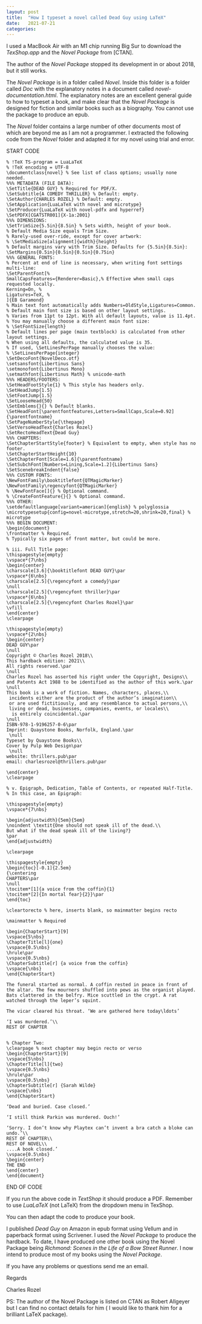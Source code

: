 ```yaml
---
layout: post
title:  "How I typeset a novel called Dead Guy using LaTeX"
date:   2021-07-21
categories:
---
```

I used a MacBook Air with an M1 chip running Big Sur to download the _TexShop.app_ and the _Novel Package_ from [CTAN].

The author of the _Novel Package_ stopped its development in or about 2018, but it still works.

The _Novel Package_ is in a folder called _Novel_. Inside this folder is a folder called _Doc_ with the explanatory notes in a document called _novel-documentation.html_. The explanatory notes are an excellent general guide to how to typeset a book, and make clear that the _Novel Package_ is designed  for fiction and similar books such as a biography. You cannot use the package to produce an epub.

The _Novel_ folder contains a large number of other documents most of which are beyond me as I am not a programmer. I extracted the following code from the _Novel_ folder and adapted it for my novel using trial and error.

START CODE

    % !TeX TS-program = LuaLaTeX
    % !TeX encoding = UTF-8
    \documentclass{novel} % See list of class options; usually none needed.
    %%% METADATA (FILE DATA):
    \SetTitle{DEAD GUY} % Required for PDF/X.
    \SetSubtitle{A COMEDY THRILLER} % Default: empty.
    \SetAuthor{CHARLES ROZEL} % Default: empty.
    \SetApplication{LuaLaTeX with novel and microtype}
    \SetProducer{LuaLaTeX with novel-pdfx and hyperref}
    \SetPDFX[CGATSTR001]{X-1a:2001}
    %%% DIMENSIONS:
    \SetTrimSize{5.5in}{8.5in} % Sets width, height of your book.
    % Default Media Size equals Trim Size.
    % Rarely-used over-ride, except for cover artwork:
    % \SetMediaSize[alignment]{width}{height}
    % Default margins vary with Trim Size. Defaults for {5.5in}{8.5in}:
    \SetMargins{0.5in}{0.5in}{0.5in}{0.75in}
    %%% GENERAL FONTS:
    % Percent at end of line is necessary, when writing font settings multi-line:
    \SetParentFont[%
    SmallCapsFeatures={Renderer=Basic},% Effective when small caps requested locally.
    Kerning=On, %
    Ligatures=TeX, %
    ]{EB Garamond}
    % Main text font automatically adds Numbers=OldStyle,Ligatures=Common.
    % Default main font size is based on other layout settings.
    % Varies from 11pt to 12pt. With all default layouts, value is 11.4pt.
    % You may manually choose a different main font size:
    % \SetFontSize{length}
    % Default lines per page (main textblock) is calculated from other layout settings.
    % When using all defaults, the calculated value is 35.
    % If used, \SetLinesPerPage manually chooses the value:
    % \SetLinesPerPage{integer}
    \SetDecoFont{NovelDeco.otf}
    \setsansfont{Libertinus Sans}
    \setmonofont{Libertinus Mono}
    \setmathfont{Libertinus Math} % unicode-math
    %%% HEADERS/FOOTERS:
    \SetHeadFootStyle{1} % This style has headers only.
    \SetHeadJump{1.5}
    \SetFootJump{1.5}
    \SetLooseHead{50}
    \SetEmblems{}{} % Default blanks.
    \SetHeadFont[\parentfontfeatures,Letters=SmallCaps,Scale=0.92]{\parentfontname}
    \SetPageNumberStyle{\thepage}
    \SetVersoHeadText{Charles Rozel}
    \SetRectoHeadText{Dead Guy}
    %%% CHAPTERS:
    \SetChapterStartStyle{footer} % Equivalent to empty, when style has no footer.
    \SetChapterStartHeight{10}
    \SetChapterFont[Scale=1.6]{\parentfontname}
    \SetSubchFont[Numbers=Lining,Scale=1.2]{Libertinus Sans}
    \SetScenebreakIndent{false}
    %%% CUSTOM FONTS:
    \NewFontFamily\booktitlefont{QTMagicMarker}
    \NewFontFamily\regencyfont{QTMagicMarker}
    % \NewFontFace[]{} % Optional command.
    % \CreateFontFeature{}{} % Optional command.
    %%% OTHER:
    \setdefaultlanguage[variant=american]{english} % polyglossia
    \microtypesetup{config=novel-microtype,stretch=20,shrink=20,final} % microtype
    %%% BEGIN DOCUMENT:
    \begin{document}
    \frontmatter % Required.
    % Typically six pages of front matter, but could be more.

    % iii. Full Title page:
    \thispagestyle{empty}
    \vspace*{7\nbs}
    \begin{center}
    \charscale[3.6]{\booktitlefont DEAD GUY}\par
    \vspace*{6\nbs}
    \charscale[2.5]{\regencyfont a comedy}\par
    \null
    \charscale[2.5]{\regencyfont thriller}\par
    \vspace*{6\nbs}
    \charscale[2.5]{\regencyfont Charles Rozel}\par
    \vfill
    \end{center} 
    \clearpage

    \thispagestyle{empty}
    \vspace*{2\nbs}
    \begin{center}
    DEAD GUY\par
    \null
    Copyright © Charles Rozel 2018\\
    This hardback edition: 2021\\
    All rights reserved.\par
    \null
    Charles Rozel has asserted his right under the Copyright, Designs\\
    and Patents Act 1988 to be identified as the author of this work.\par
    \null
    This book is a work of fiction. Names, characters, places,\\
     incidents either are the product of the author’s imagination\\
     or are used fictitiously, and any resemblance to actual persons,\\
     living or dead, businesses, companies, events, or locales\\
      is entirely coincidental.\par
    \null
    ISBN-978-1-9196257-0-6\par
    Imprint: Quaystone Books, Norfolk, England.\par
     \null
    Typeset by Quaystone Books\\
    Cover by Pulp Web Design\par
     \null
    website: thrillers.pub\par
    email: charlesrozel@thrillers.pub\par

    \end{center}
    \clearpage

    % v. Epigraph, Dedication, Table of Contents, or repeated Half-Title.
    % In this case, an Epigraph:

    \thispagestyle{empty}
    \vspace*{7\nbs}

    \begin{adjustwidth}{5em}{5em}
    \noindent \textit{One should not speak ill of the dead.\\
    But what if the dead speak ill of the living?}
    \par
    \end{adjustwidth}

    \clearpage

    \thispagestyle{empty}
    \begin{toc}[-0.1]{2.5em}
    {\centering
    CHAPTERS\par
    \null
    \tocitem*[1]{a voice from the coffin}{1}
    \tocitem*[2]{In mortal fear}{2}}\par
    \end{toc}

    \cleartorecto % here, inserts blank, so mainmatter begins recto

    \mainmatter % Required

    \begin{ChapterStart}[9]
    \vspace{5\nbs}
    \ChapterTitle[l]{one}
    \vspace{0.5\nbs}
    \hrule\par
    \vspace{0.5\nbs}
    \ChapterSubtitle[r] {a voice from the coffin}
    \vspace{\nbs}
    \end{ChapterStart}

    The funeral started as normal. A coffin rested in peace in front of the altar. The few mourners shuffled into pews as the organist played. Bats clattered in the belfry. Mice scuttled in the crypt. A rat watched through the leper’s squint. 

    The vicar cleared his throat. ‘We are gathered here today\ldots’ 

    ‘I was murdered.’\\
    REST OF CHAPTER


    % Chapter Two:
    \clearpage % next chapter may begin recto or verso
    \begin{ChapterStart}[9]
    \vspace{5\nbs}
    \ChapterTitle[l]{two}
    \vspace{0.5\nbs}
    \hrule\par
    \vspace{0.5\nbs}
    \ChapterSubtitle[r] {Sarah Wilde}
    \vspace{\nbs}
    \end{ChapterStart}

    ‘Dead and buried. Case closed.’

    ‘I still think Parkin was murdered. Ouch!’

    ‘Sorry. I don’t know why Playtex can’t invent a bra catch a bloke can undo.’\\
    REST OF CHAPTER\\
    REST OF NOVEL\\
    ....A book closed.’
    \vspace{0.5\nbs}
    \begin{center}
    THE END
    \end{center}
    \end{document}

END OF CODE

If you run the above code in _TextShop_ it should produce a PDF.
Remember to use _LuaLaTeX_ (not LaTeX) from the dropdown menu in TexShop.

You can then adapt the code to produce your book.

I published _Dead Guy_ on Amazon in epub format using Vellum and in paperback format using Scrivener. I used the _Novel Package_ to produce the hardback. To date, I have produced one other book using the Novel Package being _Richmond: Scenes in the Life of a Bow Street Runner_. I now intend to produce most of my books using the _Novel Package_.

If you have any problems or questions send me an email.

Regards

Charles Rozel

PS: The author of the Novel Package is listed on CTAN as Robert Allgeyer but I can find no contact details for him ( I would like to thank him for a brilliant LaTeX package).
